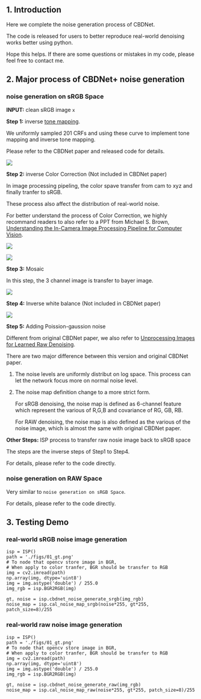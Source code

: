 ## 1. Introduction
Here we complete the noise generation process of CBDNet.

The code is released for users to better reproduce real-world denoising works better using python.

Hope this helps. If there are some questions or mistakes in my code, please feel free to contact me.

## 2. Major process of CBDNet+ noise generation

### noise generation on sRGB Space

**INPUT:** clean sRGB image ``x`` 

**Step 1:** inverse [tone mapping](https://en.wikipedia.org/wiki/Tone_mapping). 

We uniformly sampled 201 CRFs and using these curve to implement tone mapping and inverse tone mapping.

Please refer to the CBDNet paper and released code for details.

![](http://latex.codecogs.com/gif.latex?\\textbf{x}_L=\text{ICRFMap}(\\textbf{x}))

**Step 2:** inverse Color Correction (Not included in CBDNet paper)

In image processing pipeling, the color spave transfer from cam to xyz and finally tranfer to sRGB.

These process also affect the distribution of real-world noise.

For better understand the process of Color Correction, we highly recommand readers to also refer to a PPT from Michael S. Brown, [Understanding the In-Camera Image Processing Pipeline for Computer Vision](https://www.eecs.yorku.ca/~mbrown/CVPR2016_Brown.html).

![](http://latex.codecogs.com/gif.latex?\\textbf{x}_{\textbf{xyz}}=\text{RGB2XYZ}(\\textbf{x}_L))

![](http://latex.codecogs.com/gif.latex?\\textbf{x}_{\textbf{cam}}=\text{XYZ2CAM}(\\textbf{x}_{\textbf{xyz}}))

**Step 3:** Mosaic

In this step, the 3 channel image is transfer to bayer image.

![](http://latex.codecogs.com/gif.latex?\\textbf{x}_{\textbf{mosaic}}=\text{M}(\\textbf{x}_{\textbf{cam}}))

**Step 4:** Inverse white balance (Not included in CBDNet paper)

![](http://latex.codecogs.com/gif.latex?\\textbf{x}_{\textbf{mosaic}}=\textbf{x}_{\textbf{mosaic}}*\textbf{wb}_{\textbf{mask}}^{-1})

**Step 5:** Adding Poission-gaussion noise

Different from original CBDNet paper, we also refer to [Unprocessing Images for Learned Raw Denoising](https://arxiv.org/pdf/1811.11127.pdf).

There are two major difference between this version and original CBDNet paper.

1. The noise levels are uniformly distribut on log space. This process can let the network focus more on normal noise level. 

2. The noise map definition change to a more strict form. 

   For sRGB denoising, the noise map is defined as 6-channel feature which represent the various of R,G,B and covariance of RG, GB, RB.

   For RAW denoising, the noise map is also defined as the various of the noise image, which is almost the same with original CBDNet paper.

**Other Steps:** ISP process to transfer raw nosie image back to sRGB space

The steps are the inverse steps of Step1 to Step4.

For details, please refer to the code directly.

### noise generation on RAW Space

Very similar to ```noise generation on sRGB Space```.

For details, please refer to the code directly.

## 3. Testing Demo

### real-world sRGB noise image generation

```
isp = ISP()
path = './figs/01_gt.png'
# To node that opencv store image in BGR,
# When apply to color tranfer, BGR should be transfer to RGB
img = cv2.imread(path)
np.array(img, dtype='uint8')
img = img.astype('double') / 255.0
img_rgb = isp.BGR2RGB(img)

gt, noise = isp.cbdnet_noise_generate_srgb(img_rgb)
noise_map = isp.cal_noise_map_srgb(noise*255, gt*255, patch_size=8)/255
```

### real-world raw noise image generation

```
isp = ISP()
path = './figs/01_gt.png'
# To node that opencv store image in BGR,
# When apply to color tranfer, BGR should be transfer to RGB
img = cv2.imread(path)
np.array(img, dtype='uint8')
img = img.astype('double') / 255.0
img_rgb = isp.BGR2RGB(img)

gt, noise = isp.cbdnet_noise_generate_raw(img_rgb)
noise_map = isp.cal_noise_map_raw(noise*255, gt*255, patch_size=8)/255
```
